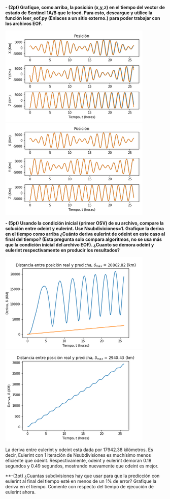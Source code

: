 **- (2pt) Grafíque, como arriba, la posición (x,y,z) en el tiempo del vector de estado de Sentinel 1A/B que le tocó. Para esto, descargue y utilice la función leer_eof.py (Enlaces a un sitio externo.) para poder trabajar con los archivos EOF.**

![alt_text](https://github.com/ooyarce/MCOC2020-P1/blob/master/Entrega%205/ploteo1.png?raw=true)
![alt_text](https://github.com/ooyarce/MCOC2020-P1/blob/master/Entrega%205/ploteo2.png?raw=true)


**- (5pt) Usando la condición inicial (primer OSV) de su archivo, compare la solución entre odeint y eulerint. Use Nsubdiviciones=1. Grafíque la deriva en el tiempo como arriba ¿Cuánto deriva eulerint de odeint en este caso al final del tiempo? (Esta pregunta solo compara algoritmos, no se usa más que la condición inicial del archivo EOF). ¿Cuanto se demora odeint y eulerint respectivamente en producir los resultados?**

![alt_text](https://github.com/ooyarce/MCOC2020-P1/blob/master/Entrega%205/ploteo3.png?raw=true)
![alt_text](https://github.com/ooyarce/MCOC2020-P1/blob/master/Entrega%205/ploteobasediagonal.png?raw=true)

La deriva entre eulerint y odeint está dada por 17942.38 kilómetros. Es decir, Eulerint con 1 iteración de Nsubdivisiones es muchísimo menos eficiente que odeint. Respectivamente, odeint y eulerint demoran 0.18 segundos y 0.49 segundos, mostrando nuevamente que odeint es mejor.

**-(3pt) ¿Cuantas subdivisiones hay que usar para que la predicción con eulerint al final del tiempo esté en menos de un 1% de error? Grafique la deriva en el tiempo. Comente con respecto del tiempo de ejecución de eulerint ahora. 
